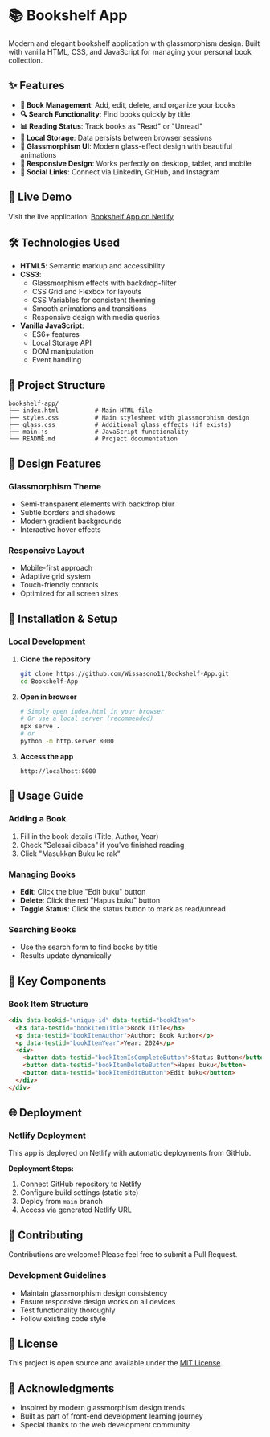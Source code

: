 # 📚 Bookshelf App

Modern and elegant bookshelf application with glassmorphism design. Built with vanilla HTML, CSS, and JavaScript for managing your personal book collection.

## ✨ Features

- **📖 Book Management**: Add, edit, delete, and organize your books
- **🔍 Search Functionality**: Find books quickly by title
- **📊 Reading Status**: Track books as "Read" or "Unread"
- **💾 Local Storage**: Data persists between browser sessions
- **🎨 Glassmorphism UI**: Modern glass-effect design with beautiful animations
- **📱 Responsive Design**: Works perfectly on desktop, tablet, and mobile
- **🔗 Social Links**: Connect via LinkedIn, GitHub, and Instagram

## 🚀 Live Demo

Visit the live application: [Bookshelf App on Netlify](https://booksep-app.netlify.app/)

## 🛠️ Technologies Used

- **HTML5**: Semantic markup and accessibility
- **CSS3**: 
  - Glassmorphism effects with backdrop-filter
  - CSS Grid and Flexbox for layouts
  - CSS Variables for consistent theming
  - Smooth animations and transitions
  - Responsive design with media queries
- **Vanilla JavaScript**:
  - ES6+ features
  - Local Storage API
  - DOM manipulation
  - Event handling

## 📂 Project Structure

```
bookshelf-app/
├── index.html          # Main HTML file
├── styles.css          # Main stylesheet with glassmorphism design
├── glass.css           # Additional glass effects (if exists)
├── main.js             # JavaScript functionality
└── README.md           # Project documentation
```

## 🎨 Design Features

### Glassmorphism Theme
- Semi-transparent elements with backdrop blur
- Subtle borders and shadows
- Modern gradient backgrounds
- Interactive hover effects

### Responsive Layout
- Mobile-first approach
- Adaptive grid system
- Touch-friendly controls
- Optimized for all screen sizes

## 🔧 Installation & Setup

### Local Development
1. **Clone the repository**
   ```bash
   git clone https://github.com/Wissasono11/Bookshelf-App.git
   cd Bookshelf-App
   ```

2. **Open in browser**
   ```bash
   # Simply open index.html in your browser
   # Or use a local server (recommended)
   npx serve .
   # or
   python -m http.server 8000
   ```

3. **Access the app**
   ```
   http://localhost:8000
   ```

## 📱 Usage Guide

### Adding a Book
1. Fill in the book details (Title, Author, Year)
2. Check "Selesai dibaca" if you've finished reading
3. Click "Masukkan Buku ke rak"

### Managing Books
- **Edit**: Click the blue "Edit buku" button
- **Delete**: Click the red "Hapus buku" button  
- **Toggle Status**: Click the status button to mark as read/unread

### Searching Books
- Use the search form to find books by title
- Results update dynamically

## 🎯 Key Components

### Book Item Structure
```html
<div data-bookid="unique-id" data-testid="bookItem">
  <h3 data-testid="bookItemTitle">Book Title</h3>
  <p data-testid="bookItemAuthor">Author: Book Author</p>
  <p data-testid="bookItemYear">Year: 2024</p>
  <div>
    <button data-testid="bookItemIsCompleteButton">Status Button</button>
    <button data-testid="bookItemDeleteButton">Hapus buku</button>
    <button data-testid="bookItemEditButton">Edit buku</button>
  </div>
</div>
```

## 🌐 Deployment

### Netlify Deployment
This app is deployed on Netlify with automatic deployments from GitHub.

**Deployment Steps:**
1. Connect GitHub repository to Netlify
2. Configure build settings (static site)
3. Deploy from `main` branch
4. Access via generated Netlify URL

## 🤝 Contributing

Contributions are welcome! Please feel free to submit a Pull Request.

### Development Guidelines
- Maintain glassmorphism design consistency
- Ensure responsive design works on all devices
- Test functionality thoroughly
- Follow existing code style

## 📄 License

This project is open source and available under the [MIT License](LICENSE).

## 🙏 Acknowledgments

- Inspired by modern glassmorphism design trends
- Built as part of front-end development learning journey
- Special thanks to the web development community
